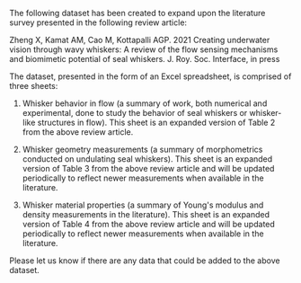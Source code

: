 The following dataset has been created to expand upon the literature survey presented in the following review article:

Zheng X, Kamat AM, Cao M, Kottapalli AGP. 2021 Creating underwater vision through wavy whiskers: A review of the flow sensing mechanisms and biomimetic potential of seal whiskers. J. Roy. Soc. Interface, in press

The dataset, presented in the form of an Excel spreadsheet, is comprised of three sheets:

1. Whisker behavior in flow (a summary of work, both numerical and experimental, done to study the behavior of seal whiskers or whisker-like structures in flow). This sheet is an expanded version of Table 2 from the above review article.

2. Whisker geometry measurements (a summary of morphometrics conducted on undulating seal whiskers). This sheet is an expanded version of Table 3 from the above review article and will be updated periodically to reflect newer measurements when available in the literature.

3. Whisker material properties (a summary of Young's modulus and density measurements in the literature). This sheet is an expanded version of Table 4 from the above review article and will be updated periodically to reflect newer measurements when available in the literature.

Please let us know if there are any data that could be added to the above dataset.
